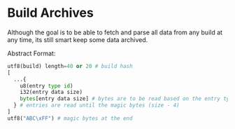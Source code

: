 # Build Archives
Although the goal is to be able to fetch and parse all data from any build at any time, its still smart keep some data archived.

Abstract Format:
```py
utf8(build) length=40 or 20 # build hash
[
  ...{
    u8(entry type id)
    i32(entry data size)
    bytes[entry data size] # bytes are to be read based on the entry type, the amount of bytes is defined by entry data size
  } # entries are read until the magic bytes (size - 4)
]
utf8("ABC\xFF") # magic bytes at the end
```
